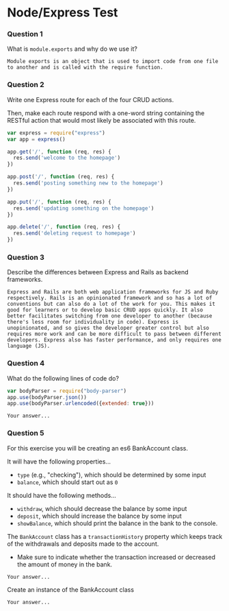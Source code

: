 # Node/Express Test

### Question 1

What is `module.exports` and why do we use it?

```text
Module exports is an object that is used to import code from one file to another and is called with the require function.
```

### Question 2

Write one Express route for each of the four CRUD actions.

Then, make each route respond with a one-word string containing the RESTful action that would most likely be associated with this route.

```js
var express = require("express")
var app = express()

app.get('/', function (req, res) {
  res.send('welcome to the homepage')
})

app.post('/', function (req, res) {
  res.send('posting something new to the homepage')
})

app.put('/', function (req, res) {
  res.send('updating something on the homepage')
})

app.delete('/', function (req, res) {
  res.send('deleting request to homepage')
})

```

### Question 3

Describe the differences between Express and Rails as backend frameworks.

```text
Express and Rails are both web application frameworks for JS and Ruby respectively. Rails is an opinionated framework and so has a lot of conventions but can also do a lot of the work for you. This makes it good for learners or to develop basic CRUD apps quickly. It also better facilitates switching from one developer to another (because there's less room for individuality in code). Express is unopinionated, and so gives the developer greater control but also requires more work and can be more difficult to pass between different developers. Express also has faster performance, and only requires one language (JS).
```

### Question 4

What do the following lines of code do?

```js
var bodyParser = require("body-parser")
app.use(bodyParser.json())
app.use(bodyParser.urlencoded({extended: true}))
```

```text
Your answer...
```

### Question 5

For this exercise you will be creating an es6 BankAccount class.

It will have the following properties...
* `type` (e.g., "checking"), which should be determined by some input
* `balance`, which should start out as `0`

It should have the following methods...
* `withdraw`, which should decrease the balance by some input
* `deposit`, which should increase the balance by some input
* `showBalance`, which should print the balance in the bank to the console.

The `BankAccount` class has a `transactionHistory` property which keeps track of the withdrawals and deposits made to the account.
* Make sure to indicate whether the transaction increased or decreased the amount of money in the bank.

```text
Your answer...
```

Create an instance of the BankAccount class

```text
Your answer...
```
